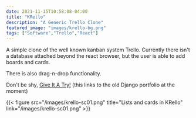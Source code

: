 ```yaml
---
date: 2021-11-15T10:58:08-04:00
title: "KRello"
description: "A Generic Trello Clone"
featured_image: "images/krello-bg.png"
tags: ["Software","Trello","React"]
---
```


A simple clone of the well known kanban system Trello. Currently there isn't a database attached beyond the react browser, but the user is able to add boards and cards.

There is also drag-n-drop functionality. 

<!--more-->

Don't be shy, [Give It A Try!](https://krello.kylerassweiler.com) (this links to the old Django portfolio at the moment)

{{< figure src="/images/krello-sc01.png" title="Lists and cards in KRello" link="/images/krello-sc01.png" >}}